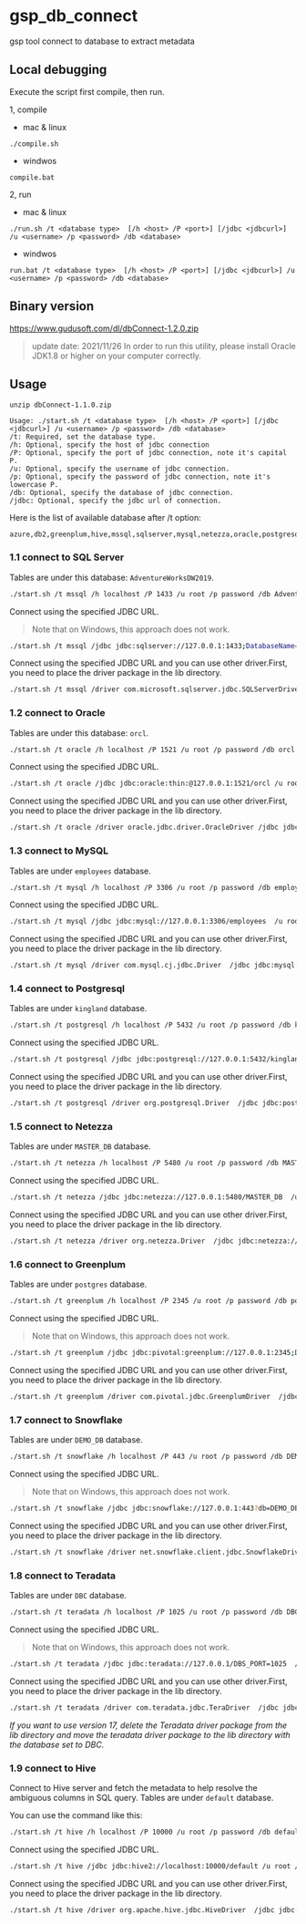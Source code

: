 # gsp_db_connect
gsp tool connect to database to extract metadata

## Local debugging
Execute the script first compile, then run.

1, compile
- mac & linux
```
./compile.sh
```
- windwos
```
compile.bat
```

2, run
- mac & linux
```
./run.sh /t <database type>  [/h <host> /P <port>] [/jdbc <jdbcurl>] /u <username> /p <password> /db <database>
```
- windwos
```
run.bat /t <database type>  [/h <host> /P <port>] [/jdbc <jdbcurl>] /u <username> /p <password> /db <database>
```

## Binary version
https://www.gudusoft.com/dl/dbConnect-1.2.0.zip

> update date: 2021/11/26
> In order to run this utility, please install Oracle JDK1.8 or higher on your computer correctly.

## Usage
```
unzip dbConnect-1.1.0.zip

Usage: ./start.sh /t <database type>  [/h <host> /P <port>] [/jdbc <jdbcurl>] /u <username> /p <password> /db <database>
/t: Required, set the database type.
/h: Optional, specify the host of jdbc connection
/P: Optional, specify the port of jdbc connection, note it's capital P.
/u: Optional, specify the username of jdbc connection.
/p: Optional, specify the password of jdbc connection, note it's lowercase P.
/db: Optional, specify the database of jdbc connection.
/jdbc: Optional, specify the jdbc url of connection.
```


Here is the list of available database after /t option:
```
azure,db2,greenplum,hive,mssql,sqlserver,mysql,netezza,oracle,postgresql,postgres,redshift,snowflake,teradata
```

> 

### 1.1 connect to SQL Server
Tables are under this database: `AdventureWorksDW2019`.

```sh
./start.sh /t mssql /h localhost /P 1433 /u root /p password /db AdventureWorksDW2019  
```

Connect using the specified JDBC URL.

> Note that on Windows, this approach does not work.

```sh
./start.sh /t mssql /jdbc jdbc:sqlserver://127.0.0.1:1433;DatabaseName=AdventureWorksDW2019  /u root /p password 
```


Connect using the specified JDBC URL and you can use other driver.First, you need to place the driver package in the lib directory.

```sh
./start.sh /t mssql /driver com.microsoft.sqlserver.jdbc.SQLServerDriver /jdbc jdbc:sqlserver://127.0.0.1:1433;DatabaseName=AdventureWorksDW2019  /u root /p password 
```

### 1.2 connect to Oracle
Tables are under this database: `orcl`.

```sh
./start.sh /t oracle /h localhost /P 1521 /u root /p password /db orcl 
```

Connect using the specified JDBC URL.

```sh
./start.sh /t oracle /jdbc jdbc:oracle:thin:@127.0.0.1:1521/orcl /u root /p password
```

Connect using the specified JDBC URL and you can use other driver.First, you need to place the driver package in the lib directory.

```sh
./start.sh /t oracle /driver oracle.jdbc.driver.OracleDriver /jdbc jdbc:oracle:thin:@127.0.0.1:1521/orcl /u root /p password
```

### 1.3 connect to MySQL
Tables are under `employees` database.

```sh
./start.sh /t mysql /h localhost /P 3306 /u root /p password /db employees  
```

Connect using the specified JDBC URL.

```sh
./start.sh /t mysql /jdbc jdbc:mysql://127.0.0.1:3306/employees  /u root /p password   
```

Connect using the specified JDBC URL and you can use other driver.First, you need to place the driver package in the lib directory.

```sh
./start.sh /t mysql /driver com.mysql.cj.jdbc.Driver  /jdbc jdbc:mysql://127.0.0.1:3306/employees  /u root /p password   
```

### 1.4 connect to Postgresql
Tables are under `kingland` database.

```sh
./start.sh /t postgresql /h localhost /P 5432 /u root /p password /db kingland  
```

Connect using the specified JDBC URL.

```sh
./start.sh /t postgresql /jdbc jdbc:postgresql://127.0.0.1:5432/kingland  /u root /p password   
```

Connect using the specified JDBC URL and you can use other driver.First, you need to place the driver package in the lib directory.

```sh
./start.sh /t postgresql /driver org.postgresql.Driver  /jdbc jdbc:postgresql://127.0.0.1:5432/kingland  /u root /p password   
```

### 1.5 connect to Netezza
Tables are under `MASTER_DB` database.

```sh
./start.sh /t netezza /h localhost /P 5480 /u root /p password /db MASTER_DB  
```

Connect using the specified JDBC URL.

```sh
./start.sh /t netezza /jdbc jdbc:netezza://127.0.0.1:5480/MASTER_DB  /u root /p password   
```

Connect using the specified JDBC URL and you can use other driver.First, you need to place the driver package in the lib directory.

```sh
./start.sh /t netezza /driver org.netezza.Driver  /jdbc jdbc:netezza://127.0.0.1:5480/MASTER_DB  /u root /p password   
```

### 1.6 connect to Greenplum
Tables are under `postgres` database.

```sh
./start.sh /t greenplum /h localhost /P 2345 /u root /p password /db postgres  
```

Connect using the specified JDBC URL.

> Note that on Windows, this approach does not work.

```sh
./start.sh /t greenplum /jdbc jdbc:pivotal:greenplum://127.0.0.1:2345;DatabaseName=postgres  /u root /p password   
```

Connect using the specified JDBC URL and you can use other driver.First, you need to place the driver package in the lib directory.

```sh
./start.sh /t greenplum /driver com.pivotal.jdbc.GreenplumDriver  /jdbc jdbc:pivotal:greenplum://127.0.0.1:2345;DatabaseName=postgres  /u root /p password   
```

### 1.7 connect to Snowflake
Tables are under `DEMO_DB` database.

```sh
./start.sh /t snowflake /h localhost /P 443 /u root /p password /db DEMO_DB  
```

Connect using the specified JDBC URL.

> Note that on Windows, this approach does not work.

```sh
./start.sh /t snowflake /jdbc jdbc:snowflake://127.0.0.1:443?db=DEMO_DB  /u root /p password   
```

Connect using the specified JDBC URL and you can use other driver.First, you need to place the driver package in the lib directory.

```sh
./start.sh /t snowflake /driver net.snowflake.client.jdbc.SnowflakeDriver  /jdbc jdbc:snowflake://127.0.0.1:443?db=DEMO_DB  /u root /p password   
```

### 1.8 connect to Teradata
Tables are under `DBC` database.

```sh
./start.sh /t teradata /h localhost /P 1025 /u root /p password /db DBC  
```

Connect using the specified JDBC URL.

> Note that on Windows, this approach does not work.

```sh
./start.sh /t teradata /jdbc jdbc:teradata://127.0.0.1/DBS_PORT=1025  /u root /p password /db DBC
```

Connect using the specified JDBC URL and you can use other driver.First, you need to place the driver package in the lib directory.

```sh
./start.sh /t teradata /driver com.teradata.jdbc.TeraDriver  /jdbc jdbc:teradata://127.0.0.1/DBS_PORT=1025  /u root /p password  /db DBC
```

*If you want to use version 17, delete the Teradata driver package from the lib directory and move the teradata driver package to the lib directory with the database set to DBC.*

### 1.9 connect to Hive
Connect to Hive server and fetch the metadata to help resolve the ambiguous columns in SQL query.
Tables are under `default` database.

You can use the command like this:
```sh
./start.sh /t hive /h localhost /P 10000 /u root /p password /db default  
```
Connect using the specified JDBC URL.

```sh
./start.sh /t hive /jdbc jdbc:hive2://localhost:10000/default /u root /p password  
```

Connect using the specified JDBC URL and you can use other driver.First, you need to place the driver package in the lib directory.

```sh
./start.sh /t hive /driver org.apache.hive.jdbc.HiveDriver  /jdbc jdbc:hive2://localhost:10000/default /u root /p password  
```

